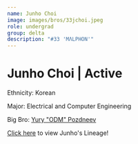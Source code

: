 ```yaml
---
name: Junho Choi
image: images/bros/33jchoi.jpeg
role: undergrad
group: delta
description: "#33 'MΛLPHON'"
---
```


# Junho Choi | Active
Ethnicity: Korean

Major: Electrical and Computer Engineering

Big Bro: [Yury "ODM" Pozdneev](29ypozdneev)

[Click here](/ujis/5anguyen/) to view Junho's Lineage!